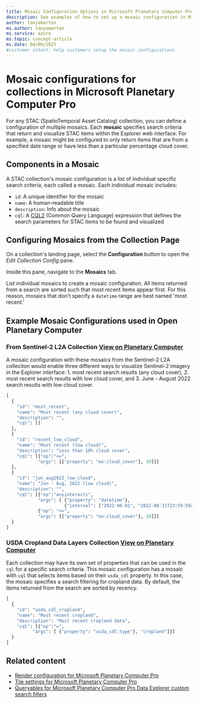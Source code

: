 ```yaml
---
title: Mosaic Configuration Options in Microsoft Planetary Computer Pro
description: See examples of how to set up a mosaic configuration in Microsoft Planetary Computer Pro collection configuration.
author: tanyamarton
ms.author: tanyamarton
ms.service: azure
ms.topic: concept-article
ms.date: 04/09/2025
#customer intent: help customers setup the mosaic configurations. 
---
```


# Mosaic configurations for collections in Microsoft Planetary Computer Pro

For any STAC (SpatioTemporal Asset Catalog) collection, you can define a configuration of multiple mosaics. Each **mosaic** specifies search criteria that return and visualize STAC items within the Explorer web interface. For example, a mosaic might be configured to only return items that are from a specified date range or have less than a particular percentage cloud cover.

## Components in a Mosaic

A STAC collection's mosaic configuration is a list of individual specific search criteria, each called a mosaic. Each individual mosaic includes:

- `id`: A unique identifier for the mosaic  
- `name`: A human-readable title  
- `description`: Info about the mosaic  
- `cql`: A [CQL2](https://github.com/stac-api-extensions/filter) (Common Query Language) expression that defines the search parameters for STAC items to be found and visualized

## Configuring Mosaics from the Collection Page

On a collection's landing page, select the **Configuration** button to open the _Edit Collection Config_ pane.

Inside this pane, navigate to the **Mosaics** tab.

List individual mosaics to create a mosaic configuration. All items returned from a search are sorted such that most recent items appear first. For this reason, mosaics that don't specify a `datetime` range are best named 'most recent.'

## Example Mosaic Configurations used in Open Planetary Computer

### From Sentinel-2 L2A Collection [View on Planetary Computer](https://planetarycomputer.microsoft.com/dataset/sentinel-2-l2a)

A mosaic configuration with these mosaics from the Sentinel-2 L2A colleciton would enable three different ways to visualize Sentinel-2 imagery in the Explorer interface: 1. most recent search results (any cloud cover), 2. most recent search results with low cloud cover, and 3. June - August 2022 search results with low cloud cover.

```python
[
  {
    "id": "most_recent",
    "name": "Most recent (any cloud cover)",
    "description": "",
    "cql": []
  },
  {
    "id": "recent_low_cloud",
    "name": "Most recent (low cloud)",
    "description": "Less than 10% cloud cover",
    "cql": [{"op":"<=",
            "args": [{"property": "eo:cloud_cover"}, 10]}]
  },
  {
    "id": "jun_aug2022_low_cloud",
    "name": "Jun - Aug, 2022 (low cloud)",
    "description": "",
    "cql": [{"op":"anyinteracts",
            "args": [ {"property": "datetime"},
                      {"interval": ["2022-06-01", "2022-08-31T23:59:59Z"]} ]},
            {"op": "<=",
            "args": [{"property": "eo:cloud_cover"}, 10]}]
  }
]
```

### USDA Cropland Data Layers Collection [View on Planetary Computer](https://planetarycomputer.microsoft.com/dataset/usda-cdl)

Each collection may have its own set of properties that can be used in the `cql` for a specific search criteria. This mosaic configuration has a mosaic with `cql` that selects items based on their `usda_cdl` property. In this case, the mosaic specifies a search filtering for cropland data. By default, the items returned from the search are sorted by recency. 

```python
[
  {
    "id": "usda_cdl_cropland",
    "name": "Most recent cropland",
    "description": "Most recent cropland data",
    "cql": [{"op":"=",
          "args": [ {"property": "usda_cdl:type"}, "cropland"]}]
  }
]
```

## Related content

- [Render configuration for Microsoft Planetary Computer Pro](./render-configuration.md)
- [Tile settings for Microsoft Planetary Computer Pro](./tile-settings.md)
- [Queryables for Microsoft Planetary Computer Pro Data Explorer custom search filters](./queryables-for-explorer-custom-search-filter.md)
